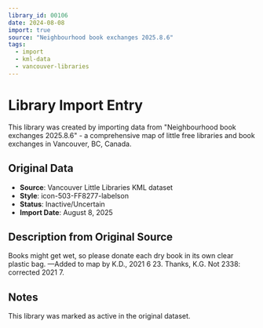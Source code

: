 ```yaml
---
library_id: 00106
date: 2024-08-08
import: true
source: "Neighbourhood book exchanges 2025.8.6"
tags:
  - import
  - kml-data
  - vancouver-libraries
---
```


# Library Import Entry

This library was created by importing data from "Neighbourhood book exchanges 2025.8.6" - a comprehensive map of little free libraries and book exchanges in Vancouver, BC, Canada.

## Original Data

- **Source**: Vancouver Little Libraries KML dataset
- **Style**: icon-503-FF8277-labelson
- **Status**: Inactive/Uncertain
- **Import Date**: August 8, 2025

## Description from Original Source

Books might get wet, so please donate each dry book in its own clear plastic bag.
—Added to map by K.D., 2021 6 23. Thanks, K.G.
Not 2338: corrected 2021 7.



## Notes

This library was marked as active in the original dataset.
